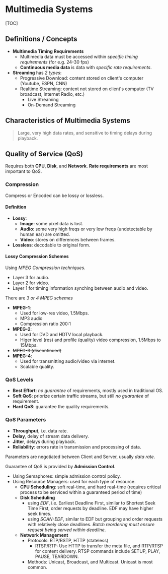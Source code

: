 # Multimedia Systems

[TOC]


## Definitions / Concepts

* **Multimedia Timing Requirements**
    * Multimedia data must be accessed within _specific timing requirements_ (for e.g. 24-30 fps)
    * **Continuous media data** is data with _specific rate requirements_.
* **Streaming** has _2 types_:
    * Progressive Download: content stored on client's computer (Youtube, ESPN, CNN)
    * Realtime Streaming: content not stored on client's computer (TV broadcast, Internet Radio, etc.)
        * Live Streaming
        * On-Demand Streaming

## Characteristics of Multimedia Systems
> Large, very high data rates, and sensitive to timing delays during playback.

## Quality of Service (QoS)
Requires both **CPU**, **Disk**, and **Network**. **Rate requirements** are most important to QoS.

### Compression
Compress or Encoded can be lossy or lossless.

#### Definition

* **Lossy**: 
    * **Image**: some pixel data is lost.
    * **Audio**: some very high freqs or very low freqs (undetectable by human ear) are omitted.
    * **Video**: stores on differences between frames.
* **Lossless**: decodable to original form.

#### Lossy Compression Schemes

Using _MPEG Compression techniques_.

   * Layer 3 for audio.
   * Layer 2 for video.
   * Layer 1 for timing information synching between audio and video.

There are _3 or 4 MPEG schemes_

* **MPEG-1**: 
    * Used for low-res video, 1.5Mbps.
    * MP3 audio
    * Compression ratio 200:1
* **MPEG-2**:
    * Used for DVD and HDTV local playback.
    * Higer level (res) and profile (quality) video compression, 1.5Mbps to 15Mbps.
* ~~MPEG-3 (discontinued)~~
* **MPEG-4**:
    * Used for transmitting audio/video via internet.
    * Scalable quality.

### QoS Levels
* **Best Effort**: _no guarantee_ of requirements, mostly used in traditional OS.
* **Soft QoS**: priorize certain traffic streams, but still _no guarantee_ of requirement.
* **Hard QoS**: guarantee the quality requirements.

### QoS Parameters
* **Throughput**, i.e. data rate.
* **Delay**, delay of stream data delivery.
* **Jitter**, delays during playback.
* **Reliability**: errors rate in transmission and processing of data.

Parameters are negotiated between Client and Server, usually _data rate_. 

Guarantee of QoS is provided by **Admission Control**.

* Using Semaphores: simple admission control policy.
* Using Resource Managers: used for each type of resource. 
    * **CPU Scheduling**: soft real-time, and hard real-time (requires critical process to be serviced within a guaranteed period of time)
    * **Disk Scheduling**
        * using _EDF_, i.e. Earliest Deadline First, similar to Shortest Seek Time First, order requests by deadline. EDF may have higher seek times.
        * using _SCAN-EDF_, similar to EDF but grouping and order requests with relatively close deadlines. *Batch reordering must ensure request being served within deadline*.
    * **Network Management**
        * Protocols: RTP/RSTP, HTTP (stateless)
            * RTSP/RTP: Use HTTP to transfer the meta file, and RTP/RTSP for content delivery. RTSP commands include SETUP, PLAY, PAUSE, TEARDOWN.
        * Methods: Unicast, Broadcast, and Multicast. Unicast is most common.




